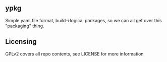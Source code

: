 ypkg
-----

Simple yaml file format, build->logical packages,  so we can all get over this
"packaging" thing.

Licensing
--------
GPLv2 covers all repo contents, see LICENSE for more information
